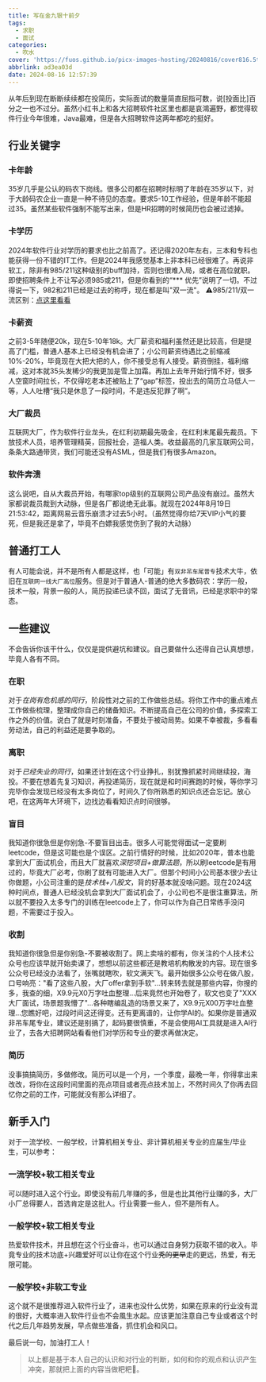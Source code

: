 ```yaml
---
title: 写在金九银十前夕
tags:
  - 求职
  - 面试
categories:
  - 吹水
cover: 'https://fuos.github.io/picx-images-hosting/20240816/cover816.5tqy5jb4ly.webp'
abbrlink: ad3ea03d
date: 2024-08-16 12:57:39
---
```


从年后到现在断断续续都在投简历，实际面试的数量简直屈指可数，说[投面比]百分之一也不过分。虽然小红书上和各大招聘软件社区里也都是哀鴻遍野，都觉得软件行业今年很难，Java最难，但是各大招聘软件这两年都吃的挺好。

## 行业关键字

### 卡年龄
35岁几乎是公认的码农下岗线。很多公司都在招聘时标明了年龄在35岁以下，对于大龄码农企业一直是一种不待见的态度。要求5-10工作经验，但是年龄不能超过35。虽然某些软件强制不能写出来，但是HR招聘的时候简历也会被过滤掉。

### 卡学历
2024年软件行业对学历的要求也比之前高了。还记得2020年左右，三本和专科也能获得一份不错的IT工作。但是2024年我感觉基本上非本科已经很难了。再说非软工，除非有985/211这种级别的buff加持，否则也很难入局，或者在高位就职。即使招聘条件上不让写必须985或211，但是你看到的“*** 优先”说明了一切。不过得说一下，982和211已经是过去的称呼，现在都是叫"双一流"。
⚠️985/211/双一流区别：[点这里看看](https://m.thepaper.cn/baijiahao_5213990)

### 卡薪资
之前3-5年随便20k，现在5-10年18k。大厂薪资和福利虽然还是比较高，但是提高了门槛，普通人基本上已经没有机会进了；小公司薪资待遇比之前缩减10%-20%，毕竟现在大把大把的人，你不接受总有人接受。薪资倒挂，福利缩减，这对本就35头发稀少的我更加是雪上加霜。再加上去年开始行情不好，很多人空窗时间拉长，不仅得吃老本还被贴上了“gap”标签，投出去的简历立马低人一等，人人吐槽“我只是休息了一段时间，不是违反犯罪了啊”。

### 大厂裁员
互联网大厂，作为软件行业龙头，在红利初期最先吸金，在红利末尾最先裁员。下放技术人员，培养管理精英，回报社会，造福人类。收益最高的几家互联网公司，条条大路通带货，我们可能还没有ASML，但是我们有很多Amazon。

### 软件奔溃
这么说吧，自从大裁员开始，有哪家top级别的互联网公司产品没有崩过。虽然大家都说裁员裁到大动脉，但是各厂都说绝无此事。就现在2024年8月19日21:53:42，距离网易云音乐崩溃才过去5小时。（虽然觉得你给7天VIP小气的要死，但是我还是拿了，毕竟不白嫖我感觉伤到了我的大动脉）

## 普通打工人

有人可能会说，并不是所有人都是这样，也「可能」有`双非吊车尾普专`技术大牛，依旧在`互联网一线大厂高位`服务。但是对于普通人-普通的绝大多数码农：学历一般，技术一般，背景一般的人，简历投递已读不回，面试了无音讯，已经是求职中的常态。

## 一些建议

不会告诉你该干什么，仅仅是提供避坑和建议。自己要做什么还得自己认真想想，毕竟人各有不同。

### 在职
对于*在岗有危机感的同行*，阶段性对之前的工作做些总结。将你工作中的重点难点工作做些梳理，整理成你自己的储备知识。不断提高自己在公司的价值，多探索工作之外的价值。说白了就是时刻准备，不要处于被动局势。如果不幸被裁，多看看劳动法，自己的利益还是要争取的。

### 离职
对于*已经失业的同行*，如果还计划在这个行业挣扎，别犹豫抓紧时间继续投，海投。不要在想着先复习知识，再投递简历，现在就是和时间赛跑的时候，等你学习完毕你会发现已经没有太多岗位了，时间久了你所熟悉的知识点还会忘记。放心吧，在这两年大环境下，边找边看看知识点时间很够。

### 盲目
我知道你很急但是你别急-不要盲目出击。很多人可能觉得面试一定要刷leetcode，但是这可能也是个误区。之前行情好的时候，比如2020年，普本也能拿到大厂面试机会，而且大厂就喜欢*深挖项目+做算法题*，所以刷leetcode是有用过的，毕竟大厂必考，你刷了就有可能进入大厂。但那个时间小公司基本很少去让你做题，小公司注重的是*技术栈+八股文*，背的好基本就没啥问题。现在2024这种时间点，普通人已经没机会拿到大厂面试机会了，小公司也不是很注重算法，所以就不要投入太多专门的训练在leetcode上了，你可以作为自己日常练手没问题，不需要过于投入。

### 收割
我知道你很急但是你别急-不要被收割了。网上卖啥的都有，你关注的个人技术公众号也应该早就开始卖课了，想想以前这些都还是教培机构散发的内容。现在很多公众号已经没办法看了，张嘴就瞎吹，软文满天飞。最开始很多公众号在做八股，口号响亮："看了这些八股，大厂offer拿到手软"...转来转去就是那些内容，你搜的多，我查的细，X9.9元X0万字吐血整理...后来竟然也开始卷了，软文也变了"XXX大厂面试，场景题我懵了"...各种瞎编乱造的场景又来了，X9.9元X00万字吐血整理...您瞧好吧，过段时间这还得变。还有更离谱的，让你学AI的。如果你是普通双非吊车尾专业，建议还是别搞了，起码要很慎重，不是会使用AI工具就是进入AI行业了，去各大招聘网站看看他们对学历和专业的要求再做决定。

### 简历
没事搞搞简历，多做修改。简历可以是一个月，一个季度，最晚一年，你得拿出来改改，将你在这段时间里面的亮点项目或者亮点技术加上，不然时间久了你再去回忆你之前的工作，可能就没有那么详细了。

## 新手入门

对于一流学校、一般学校，计算机相关专业、非计算机相关专业的应届生/毕业生，可以参考：

### 一流学校+软工相关专业
可以随时进入这个行业。即使没有前几年赚的多，但是也比其他行业赚的多，大厂小厂总得要人，首选肯定是这批人。行业需要一些人，但不是所有人。

### 一般学校+软工相关专业
热爱软件技术，并且想在这个行业奋斗，也可以通过自身努力获取不错的收入。毕竟专业的技术功底+兴趣爱好可以让你在这个行业~~秃的更早~~走的更远，热爱，有无限可能。

### 一般学校+非软工专业
这个就不是很推荐进入软件行业了，进来也没什么优势，如果在原来的行业没有混的很好，大概率进入软件行业也不会風生水起。应该更加注意自己专业或者这个时代之后几年趋势发展，早点做些准备，抓住机会和风口。

最后说一句，加油打工人！

> 以上都是基于本人自己的认识和对行业的判断，如何和你的观点和认识产生冲突，那就把上面的内容当做粑粑💩。